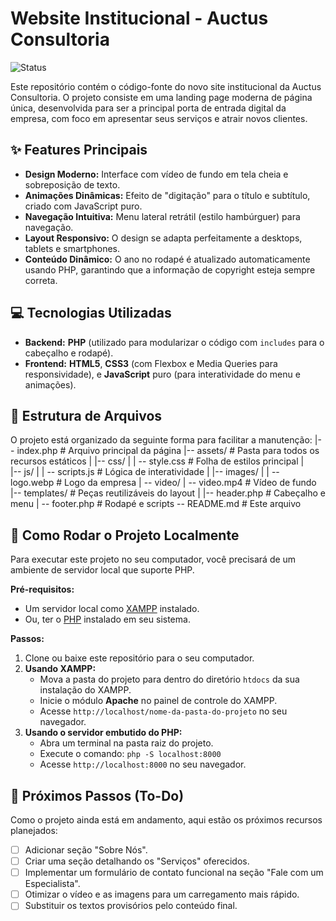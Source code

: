 # Website Institucional - Auctus Consultoria

![Status](https://img.shields.io/badge/status-em%20andamento-yellow)

Este repositório contém o código-fonte do novo site institucional da Auctus Consultoria. O projeto consiste em uma landing page moderna de página única, desenvolvida para ser a principal porta de entrada digital da empresa, com foco em apresentar seus serviços e atrair novos clientes.

## ✨ Features Principais

- **Design Moderno:** Interface com vídeo de fundo em tela cheia e sobreposição de texto.
- **Animações Dinâmicas:** Efeito de "digitação" para o título e subtítulo, criado com JavaScript puro.
- **Navegação Intuitiva:** Menu lateral retrátil (estilo hambúrguer) para navegação.
- **Layout Responsivo:** O design se adapta perfeitamente a desktops, tablets e smartphones.
- **Conteúdo Dinâmico:** O ano no rodapé é atualizado automaticamente usando PHP, garantindo que a informação de copyright esteja sempre correta.

## 💻 Tecnologias Utilizadas

- **Backend:** **PHP** (utilizado para modularizar o código com `includes` para o cabeçalho e rodapé).
- **Frontend:** **HTML5**, **CSS3** (com Flexbox e Media Queries para responsividade), e **JavaScript** puro (para interatividade do menu e animações).

## 📁 Estrutura de Arquivos

O projeto está organizado da seguinte forma para facilitar a manutenção:
|-- index.php             # Arquivo principal da página
|-- assets/               # Pasta para todos os recursos estáticos
|   |-- css/
|   |   -- style.css     # Folha de estilos principal |   
|-- js/ 
|   |   -- scripts.js    # Lógica de interatividade
|   |-- images/
|   |   -- logo.webp     # Logo da empresa 
|   -- video/
|       -- video.mp4     # Vídeo de fundo 
|-- templates/            # Peças reutilizáveis do layout 
|   |-- header.php        # Cabeçalho e menu 
|    -- footer.php        # Rodapé e scripts
-- README.md             # Este arquivo


## 🚀 Como Rodar o Projeto Localmente

Para executar este projeto no seu computador, você precisará de um ambiente de servidor local que suporte PHP.

**Pré-requisitos:**
- Um servidor local como [XAMPP](https://www.apachefriends.org/pt_br/index.html) instalado.
- Ou, ter o [PHP](https://windows.php.net/download/) instalado em seu sistema.

**Passos:**

1.  Clone ou baixe este repositório para o seu computador.
2.  **Usando XAMPP:**
    - Mova a pasta do projeto para dentro do diretório `htdocs` da sua instalação do XAMPP.
    - Inicie o módulo **Apache** no painel de controle do XAMPP.
    - Acesse `http://localhost/nome-da-pasta-do-projeto` no seu navegador.
3.  **Usando o servidor embutido do PHP:**
    - Abra um terminal na pasta raiz do projeto.
    - Execute o comando: `php -S localhost:8000`
    - Acesse `http://localhost:8000` no seu navegador.

## 📝 Próximos Passos (To-Do)

Como o projeto ainda está em andamento, aqui estão os próximos recursos planejados:

- [ ] Adicionar seção "Sobre Nós".
- [ ] Criar uma seção detalhando os "Serviços" oferecidos.
- [ ] Implementar um formulário de contato funcional na seção "Fale com um Especialista".
- [ ] Otimizar o vídeo e as imagens para um carregamento mais rápido.
- [ ] Substituir os textos provisórios pelo conteúdo final.